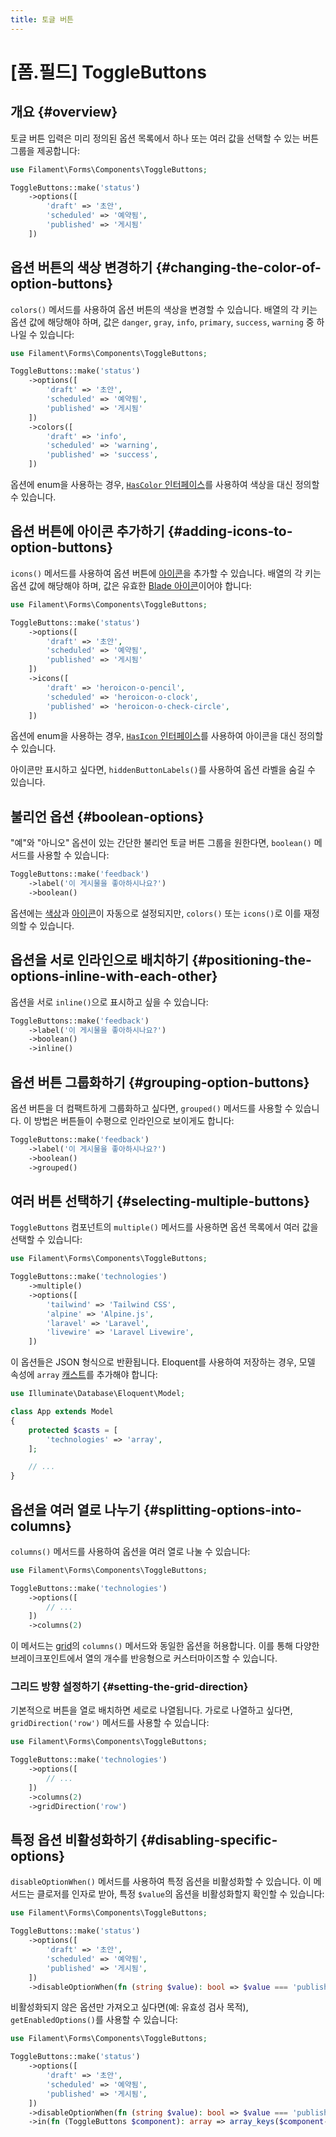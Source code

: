 ```yaml
---
title: 토글 버튼
---
```

# [폼.필드] ToggleButtons

## 개요 {#overview}

토글 버튼 입력은 미리 정의된 옵션 목록에서 하나 또는 여러 값을 선택할 수 있는 버튼 그룹을 제공합니다:

```php
use Filament\Forms\Components\ToggleButtons;

ToggleButtons::make('status')
    ->options([
        'draft' => '초안',
        'scheduled' => '예약됨',
        'published' => '게시됨'
    ])
```

<AutoScreenshot name="forms/fields/toggle-buttons/simple" alt="토글 버튼" version="3.x" />

## 옵션 버튼의 색상 변경하기 {#changing-the-color-of-option-buttons}

`colors()` 메서드를 사용하여 옵션 버튼의 색상을 변경할 수 있습니다. 배열의 각 키는 옵션 값에 해당해야 하며, 값은 `danger`, `gray`, `info`, `primary`, `success`, `warning` 중 하나일 수 있습니다:

```php
use Filament\Forms\Components\ToggleButtons;

ToggleButtons::make('status')
    ->options([
        'draft' => '초안',
        'scheduled' => '예약됨',
        'published' => '게시됨'
    ])
    ->colors([
        'draft' => 'info',
        'scheduled' => 'warning',
        'published' => 'success',
    ])
```

옵션에 enum을 사용하는 경우, [`HasColor` 인터페이스](../../support/enums#enum-colors)를 사용하여 색상을 대신 정의할 수 있습니다.

<AutoScreenshot name="forms/fields/toggle-buttons/colors" alt="다양한 색상의 토글 버튼" version="3.x" />

## 옵션 버튼에 아이콘 추가하기 {#adding-icons-to-option-buttons}

`icons()` 메서드를 사용하여 옵션 버튼에 [아이콘](https://blade-ui-kit.com/blade-icons?set=1#search)을 추가할 수 있습니다. 배열의 각 키는 옵션 값에 해당해야 하며, 값은 유효한 [Blade 아이콘](https://blade-ui-kit.com/blade-icons?set=1#search)이어야 합니다:

```php
use Filament\Forms\Components\ToggleButtons;

ToggleButtons::make('status')
    ->options([
        'draft' => '초안',
        'scheduled' => '예약됨',
        'published' => '게시됨'
    ])
    ->icons([
        'draft' => 'heroicon-o-pencil',
        'scheduled' => 'heroicon-o-clock',
        'published' => 'heroicon-o-check-circle',
    ])
```

옵션에 enum을 사용하는 경우, [`HasIcon` 인터페이스](../../support/enums#enum-icons)를 사용하여 아이콘을 대신 정의할 수 있습니다.

<AutoScreenshot name="forms/fields/toggle-buttons/icons" alt="아이콘이 있는 토글 버튼" version="3.x" />

아이콘만 표시하고 싶다면, `hiddenButtonLabels()`를 사용하여 옵션 라벨을 숨길 수 있습니다.

## 불리언 옵션 {#boolean-options}

"예"와 "아니오" 옵션이 있는 간단한 불리언 토글 버튼 그룹을 원한다면, `boolean()` 메서드를 사용할 수 있습니다:

```php
ToggleButtons::make('feedback')
    ->label('이 게시물을 좋아하시나요?')
    ->boolean()
```

옵션에는 [색상](#changing-the-color-of-option-buttons)과 [아이콘](#adding-icons-to-option-buttons)이 자동으로 설정되지만, `colors()` 또는 `icons()`로 이를 재정의할 수 있습니다.

<AutoScreenshot name="forms/fields/toggle-buttons/boolean" alt="불리언 토글 버튼" version="3.x" />

## 옵션을 서로 인라인으로 배치하기 {#positioning-the-options-inline-with-each-other}

옵션을 서로 `inline()`으로 표시하고 싶을 수 있습니다:

```php
ToggleButtons::make('feedback')
    ->label('이 게시물을 좋아하시나요?')
    ->boolean()
    ->inline()
```

<AutoScreenshot name="forms/fields/toggle-buttons/inline" alt="인라인 토글 버튼" version="3.x" />

## 옵션 버튼 그룹화하기 {#grouping-option-buttons}

옵션 버튼을 더 컴팩트하게 그룹화하고 싶다면, `grouped()` 메서드를 사용할 수 있습니다. 이 방법은 버튼들이 수평으로 인라인으로 보이게도 합니다:

```php
ToggleButtons::make('feedback')
    ->label('이 게시물을 좋아하시나요?')
    ->boolean()
    ->grouped()
```

<AutoScreenshot name="forms/fields/toggle-buttons/grouped" alt="그룹화된 토글 버튼" version="3.x" />

## 여러 버튼 선택하기 {#selecting-multiple-buttons}

`ToggleButtons` 컴포넌트의 `multiple()` 메서드를 사용하면 옵션 목록에서 여러 값을 선택할 수 있습니다:

```php
use Filament\Forms\Components\ToggleButtons;

ToggleButtons::make('technologies')
    ->multiple()
    ->options([
        'tailwind' => 'Tailwind CSS',
        'alpine' => 'Alpine.js',
        'laravel' => 'Laravel',
        'livewire' => 'Laravel Livewire',
    ])
```

<AutoScreenshot name="forms/fields/toggle-buttons/multiple" alt="여러 개의 토글 버튼 선택됨" version="3.x" />

이 옵션들은 JSON 형식으로 반환됩니다. Eloquent를 사용하여 저장하는 경우, 모델 속성에 `array` [캐스트](/laravel/12.x/eloquent-mutators#array-and-json-casting)를 추가해야 합니다:

```php
use Illuminate\Database\Eloquent\Model;

class App extends Model
{
    protected $casts = [
        'technologies' => 'array',
    ];

    // ...
}
```

## 옵션을 여러 열로 나누기 {#splitting-options-into-columns}

`columns()` 메서드를 사용하여 옵션을 여러 열로 나눌 수 있습니다:

```php
use Filament\Forms\Components\ToggleButtons;

ToggleButtons::make('technologies')
    ->options([
        // ...
    ])
    ->columns(2)
```

<AutoScreenshot name="forms/fields/toggle-buttons/columns" alt="2열로 된 토글 버튼" version="3.x" />

이 메서드는 [grid](/filament/3.x/forms/layout/grid)의 `columns()` 메서드와 동일한 옵션을 허용합니다. 이를 통해 다양한 브레이크포인트에서 열의 개수를 반응형으로 커스터마이즈할 수 있습니다.

### 그리드 방향 설정하기 {#setting-the-grid-direction}

기본적으로 버튼을 열로 배치하면 세로로 나열됩니다. 가로로 나열하고 싶다면, `gridDirection('row')` 메서드를 사용할 수 있습니다:

```php
use Filament\Forms\Components\ToggleButtons;

ToggleButtons::make('technologies')
    ->options([
        // ...
    ])
    ->columns(2)
    ->gridDirection('row')
```

<AutoScreenshot name="forms/fields/toggle-buttons/rows" alt="2행으로 된 토글 버튼" version="3.x" />

## 특정 옵션 비활성화하기 {#disabling-specific-options}

`disableOptionWhen()` 메서드를 사용하여 특정 옵션을 비활성화할 수 있습니다. 이 메서드는 클로저를 인자로 받아, 특정 `$value`의 옵션을 비활성화할지 확인할 수 있습니다:

```php
use Filament\Forms\Components\ToggleButtons;

ToggleButtons::make('status')
    ->options([
        'draft' => '초안',
        'scheduled' => '예약됨',
        'published' => '게시됨',
    ])
    ->disableOptionWhen(fn (string $value): bool => $value === 'published')
```

<AutoScreenshot name="forms/fields/toggle-buttons/disabled-option" alt="비활성화된 옵션이 있는 토글 버튼" version="3.x" />

비활성화되지 않은 옵션만 가져오고 싶다면(예: 유효성 검사 목적), `getEnabledOptions()`를 사용할 수 있습니다:

```php
use Filament\Forms\Components\ToggleButtons;

ToggleButtons::make('status')
    ->options([
        'draft' => '초안',
        'scheduled' => '예약됨',
        'published' => '게시됨',
    ])
    ->disableOptionWhen(fn (string $value): bool => $value === 'published')
    ->in(fn (ToggleButtons $component): array => array_keys($component->getEnabledOptions()))
```
